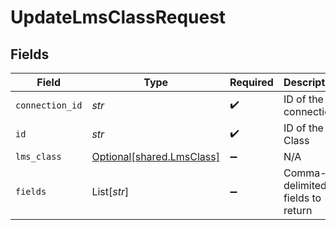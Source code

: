 # UpdateLmsClassRequest


## Fields

| Field                                                        | Type                                                         | Required                                                     | Description                                                  |
| ------------------------------------------------------------ | ------------------------------------------------------------ | ------------------------------------------------------------ | ------------------------------------------------------------ |
| `connection_id`                                              | *str*                                                        | :heavy_check_mark:                                           | ID of the connection                                         |
| `id`                                                         | *str*                                                        | :heavy_check_mark:                                           | ID of the Class                                              |
| `lms_class`                                                  | [Optional[shared.LmsClass]](../../models/shared/lmsclass.md) | :heavy_minus_sign:                                           | N/A                                                          |
| `fields`                                                     | List[*str*]                                                  | :heavy_minus_sign:                                           | Comma-delimited fields to return                             |